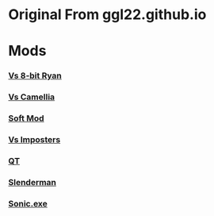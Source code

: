# Original From ggl22.github.io
# Mods
### [Vs 8-bit Ryan](https://twastinfg.github.io/Test3/8bitryan) 
### [Vs Camellia](https://twastinfg.github.io/Test3/camellia)
### [Soft Mod](https://twastinfg.github.io/Test3/fnf-soft)     
### [Vs Imposters](https://twastinfg.github.io/Test3/impostor-v3)
### [QT](https://twastinfg.github.io/Test3/qt)
### [Slenderman](https://twastinfg.github.io/Test3/slenderman)
### [Sonic.exe](https://twastinfg.github.io/Test3/sonic-exe)
